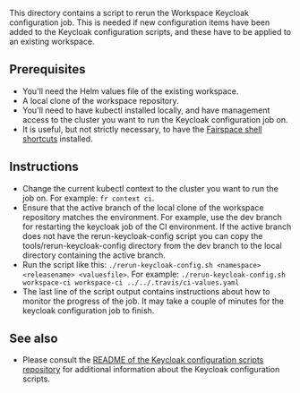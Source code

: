 This directory contains a script to rerun the Workspace Keycloak configuration
job. This is needed if new configuration items have been added to the
Keycloak configuration scripts, and these have to be applied to an existing workspace.

## Prerequisites

- You'll need the Helm values file of the existing workspace.
- A local clone of the workspace repository.
- You'll need to have kubectl installed locally, and have management access to the
  cluster you want to run the Keycloak configuration job on.
- It is useful, but not strictly necessary, to have the [Fairspace shell shortcuts](https://github.com/fairspace/fr-shortcuts)
  installed.

## Instructions

- Change the current kubectl context to the cluster you want to run the job on. For example:
  `fr context ci`.
- Ensure that the active branch of the local clone of the workspace repository matches the
  environment. For example, use the dev branch for restarting the keycloak job of the CI environment.
  If the active branch does not have the rerun-keycloak-config script you can copy the
  tools/rerun-keycloak-config directory from the dev branch to the local directory containing the active
  branch.
- Run the script like this: `./rerun-keycloak-config.sh <namespace> <releasename> <valuesfile>`. For example:
  `./rerun-keycloak-config.sh workspace-ci workspace-ci ../../.travis/ci-values.yaml`
- The last line of the script output contains instructions about how to monitor the progress
  of the job. It may take a couple of minutes for the keycloak configuration job to finish.

## See also

- Please consult the [README of the Keycloak configuration scripts repository](https://github.com/fairspace/keycloak-configuration)
  for additional information about the Keycloak configuration scripts.
